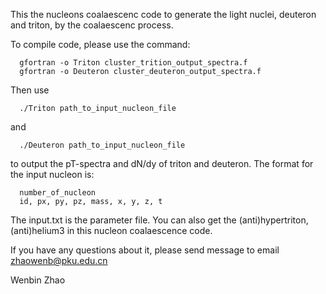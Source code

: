 This the nucleons coalaescenc code to generate the light nuclei, deuteron and triton, 
by the coalaescenc process. 

To compile code, please use the command:

      gfortran -o Triton cluster_trition_output_spectra.f 
      gfortran -o Deuteron cluster_deuteron_output_spectra.f 

Then use 

      ./Triton path_to_input_nucleon_file 

and

      ./Deuteron path_to_input_nucleon_file 

to output the pT-spectra and dN/dy of triton and deuteron. 
The format for the input nucleon is:

      number_of_nucleon
      id, px, py, pz, mass, x, y, z, t

The input.txt is the parameter file. You can also get the (anti)hypertriton, 
(anti)helium3 in this nucleon coalaescence code.

If you have any questions about it, please send message to email zhaowenb@pku.edu.cn

Wenbin Zhao
 



